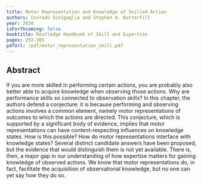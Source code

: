 ```yaml
---
title: Motor Representation and Knowledge of Skilled Action
authors: Corrado Sinigaglia and Stephen A. Butterfill
year: 2020
isForthcoming: false
booktitle: Routledge Handbook of Skill and Expertise
pages: 292-305
pdfUrl: /pdf/motor_representation_skill.pdf
---
```


## Abstract

If you are more skilled in performing certain actions, you are probably also better able to acquire knowledge when observing those actions. Why are performance skills so connected to observation skills? In this chapter, the authors defend a conjecture: it is because performing and observing actions involves a common element, namely motor representations of outcomes to which the actions are directed. This conjecture, which is supported by a significant body of evidence, implies that motor representations can have content-respecting influences on knowledge states. How is this possible? How do motor representations interface with knowledge states? Several distinct candidate answers have been proposed, but the evidence that would distinguish them is not yet available. There is, then, a major gap in our understanding of how expertise matters for gaining knowledge of observed actions. We know that motor representations do, in fact, facilitate the acquisition of observational knowledge, but no one can yet say how they do so.

